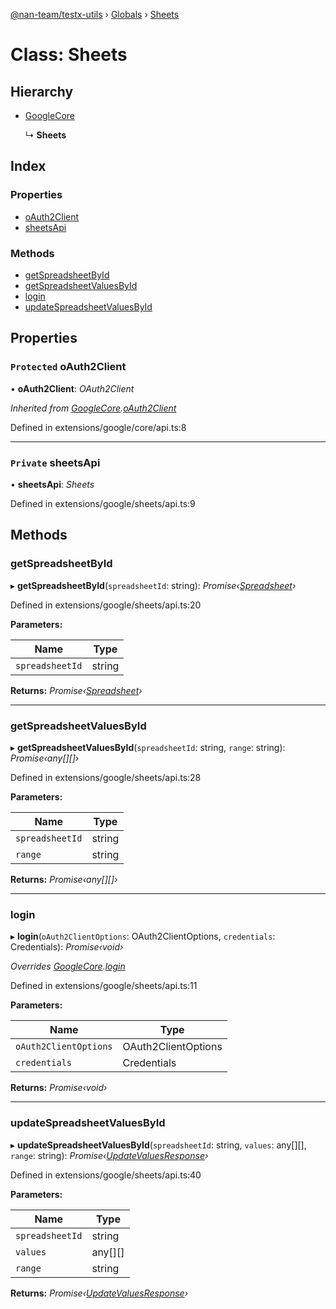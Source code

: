[@nan-team/testx-utils](../README.md) › [Globals](../globals.md) › [Sheets](sheets.md)

# Class: Sheets

## Hierarchy

* [GoogleCore](googlecore.md)

  ↳ **Sheets**

## Index

### Properties

* [oAuth2Client](sheets.md#protected-oauth2client)
* [sheetsApi](sheets.md#private-sheetsapi)

### Methods

* [getSpreadsheetById](sheets.md#getspreadsheetbyid)
* [getSpreadsheetValuesById](sheets.md#getspreadsheetvaluesbyid)
* [login](sheets.md#login)
* [updateSpreadsheetValuesById](sheets.md#updatespreadsheetvaluesbyid)

## Properties

### `Protected` oAuth2Client

• **oAuth2Client**: *OAuth2Client*

*Inherited from [GoogleCore](googlecore.md).[oAuth2Client](googlecore.md#protected-oauth2client)*

Defined in extensions/google/core/api.ts:8

___

### `Private` sheetsApi

• **sheetsApi**: *Sheets*

Defined in extensions/google/sheets/api.ts:9

## Methods

###  getSpreadsheetById

▸ **getSpreadsheetById**(`spreadsheetId`: string): *Promise‹[Spreadsheet](../globals.md#spreadsheet)›*

Defined in extensions/google/sheets/api.ts:20

**Parameters:**

Name | Type |
------ | ------ |
`spreadsheetId` | string |

**Returns:** *Promise‹[Spreadsheet](../globals.md#spreadsheet)›*

___

###  getSpreadsheetValuesById

▸ **getSpreadsheetValuesById**(`spreadsheetId`: string, `range`: string): *Promise‹any[][]›*

Defined in extensions/google/sheets/api.ts:28

**Parameters:**

Name | Type |
------ | ------ |
`spreadsheetId` | string |
`range` | string |

**Returns:** *Promise‹any[][]›*

___

###  login

▸ **login**(`oAuth2ClientOptions`: OAuth2ClientOptions, `credentials`: Credentials): *Promise‹void›*

*Overrides [GoogleCore](googlecore.md).[login](googlecore.md#login)*

Defined in extensions/google/sheets/api.ts:11

**Parameters:**

Name | Type |
------ | ------ |
`oAuth2ClientOptions` | OAuth2ClientOptions |
`credentials` | Credentials |

**Returns:** *Promise‹void›*

___

###  updateSpreadsheetValuesById

▸ **updateSpreadsheetValuesById**(`spreadsheetId`: string, `values`: any[][], `range`: string): *Promise‹[UpdateValuesResponse](../globals.md#updatevaluesresponse)›*

Defined in extensions/google/sheets/api.ts:40

**Parameters:**

Name | Type |
------ | ------ |
`spreadsheetId` | string |
`values` | any[][] |
`range` | string |

**Returns:** *Promise‹[UpdateValuesResponse](../globals.md#updatevaluesresponse)›*

